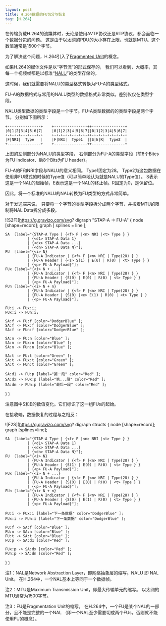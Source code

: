 ```yaml
---
layout: post
title: H.264数据的FU切分与恢复
tag: [H.264]
---
```


在传输负载H.264的流媒体时，无论是使用AVTP协议还是RTP协议，都会面临一个数据分包的问题。
这是由于以太网的PDU的大小存在上限，也就是MTU。这个数值通常是1500个字节。

为了解决这个问题，H.264引入了[Fragmented Unit](https://datatracker.ietf.org/doc/html/rfc6184#section-5.8)的概念。

<!--break-->

如果H.264的媒体文件是以“字节流”的形式保存的，
我们可以看到，大概率，其每一个视频帧都是以标准“[NALU](https://datatracker.ietf.org/doc/html/rfc6184#section-5.6)”的类型存储的。

这时候，我们就需要将NALU的类型格式转换为FU-A的类型格式。

FU-A的数据格式与常用的NALU类型的数据格式非常类似。差别仅仅在类型字段。

NALU类型数据的类型字段是一个字节。FU-A类型数据的的类型字段是两个字节。
分别如下图所示：

```
+---------------+    +---------------++---------------+
|0|1|2|3|4|5|6|7|    |0|1|2|3|4|5|6|7||0|1|2|3|4|5|6|7|
+-+-+-+-+-+-+-+-+    +-+-+-+-+-+-+-+-++-+-+-+-+-+-+-+-+
|F|NRI|  Type   |    |F|NRI|  Type1  ||S|E|R|  Type2  |
+---------------+    +---------------++---------------+
```

上图的左侧部分为NALU的类型字段，
右侧部分为FU-A的类型字段（前8个Bites为FU indicator、后8个Bits为FU header）。

FU-A的F和NRI字段与NALU的意义相同。
Type1固定为28。
Type2为这包数据在使用非FU模式的时候的Type值（可以简单地认为就是NALU的Type值）。
S表示这是一个NAL的起始帧，E表示这是一个NAL的终止帧。R固定为0，是保留位。

因此，将一个标准的NALU的NAL转换为FU类型的方式非常简单。

对于发送端来说，
只要将一个字节的类型字段拆分成两个字节，并按着MTU的限制将NAL Data拆分成多段。

![S2F](https://g.gravizo.com/svg?
digraph "STAP-A -> FU-A" {
    node [shape=record];
    graph [ splines = line ];

    SA  [label="{STAP-A Type | {<f> F |<n> NRI |<t> Type } }
              | {<d1> STAP-A Data 1}
              | {<dx> STAP-A Data ...}
              | {<dn> STAP-A Data N}"];
    FU  [label="{<i> N}
              | {FU-A Indicator | {<f> F |<n> NRI | Type(28) } }
              | {FU-A Header | {<s> S(1) | E(0) | R(0) | <t> Type } }
              | {<p> FU-A Payload}"];
    FUx [label="{<i> N + ...}
              | {FU-A Indicator | {<f> F |<n> NRI | Type(28) } }
              | {FU-A Header | {S(0) | E(0) | R(0) | <t> Type } }
              | {<p> FU-A Payload}"];
    FUn [label="{<i> N + n}
              | {FU-A Indicator | {<f> F |<n> NRI | Type(28) } }
              | {FU-A Header | {S(0) |<e> E(1) | R(0) | <t> Type } }
              | {<p> FU-A Payload}"];

    FU:i -> FUx:i;
    FUx:i -> FUn:i;

    SA:f -> FU:f [color="DodgerBlue" ];
    SA:f -> FUx:f [color="DodgerBlue" ];
    SA:f -> FUn:f [color="DodgerBlue" ];

    SA:n -> FU:n [color="Blue" ];
    SA:n -> FUx:n [color="Blue" ];
    SA:n -> FUn:n [color="Blue" ];

    SA:t -> FU:t [color="Green" ];
    SA:t -> FUx:t [color="Green" ];
    SA:t -> FUn:t [color="Green" ];

    SA:d1 -> FU:p [label="第一段" color="Red" ];
    SA:dx -> FUx:p [label="第...段" color="Red" ];
    SA:dn -> FUn:p [label="最后一段" color="Red" ];

}
)

注意图中S和E的数值变化。它们标识了这一组FUs的起始。

在接收端，数据恢复的过程与之相反：

![F2S](https://g.gravizo.com/svg?
digraph structs {
    node [shape=record];
    graph [splines=line];

    SA  [label="{STAP-A Type | {<f> F |<n> NRI |<t> Type } }
              | {<d1> STAP-A Data 1}
              | {<dx> STAP-A Data ...}
              | {<dn> STAP-A Data N}"];
    FU  [label="{<i> N}
              | {FU-A Indicator | {<f> F |<n> NRI | Type(28) } }
              | {FU-A Header | {S(1) | E(0) | R(0) | <t> Type } }
              | {<p> FU-A Payload}"];
    FUx [label="{<i> N + ...}
              | {FU-A Indicator | {<f> F |<n> NRI | Type(28) } }
              | {FU-A Header | {S(0) | E(0) | R(0) | <t> Type } }
              | {<p> FU-A Payload}"];
    FUn [label="{<i> N + n}
              | {FU-A Indicator | {<f> F |<n> NRI | Type(28) } }
              | {FU-A Header | {S(0) | E(1) | R(0) | <t> Type } }
              | {<p> FU-A Payload}"];

    FU:i -> FUx:i [label="下一条数据" color="DodgerBlue" ];
    FUx:i -> FUn:i [label="下一条数据" color="DodgerBlue" ];

    FU:f -> SA:f [color="Blue" ];
    FU:n -> SA:n [color="Blue" ];
    FU:t -> SA:t [color="Blue" ];
    FU:p -> SA:d1 [color="Red" ];

    FUx:p -> SA:dx [color="Red" ];
    FUn:p -> SA:dn [color="Red" ];
}
)

注1：NAL是Network Abstraction Layer，即网络抽象层的缩写。NALU 即 NAL Unit。
在H.264中，一个NAL基本上等同于一个数据帧。

注2：MTU是Maximum Transmission Unit，即最大传输单元的缩写。
以太网的MTU通常为1500字节。

注3：FU是Fragmentation Unit的缩写。
在H.264中，一个FU是某个NAL的一部分，且不能是完整的一个NAL
（即一个NAL至少需要切成两个FUs，否则就不能使用FU的概念）。

